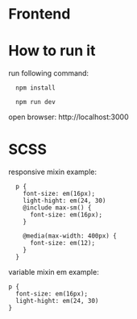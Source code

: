 # Frontend

# How to run it

run following command:

```
  npm install

  npm run dev
```

open browser: http://localhost:3000

# SCSS

responsive mixin
example:

```
  p {
    font-size: em(16px);
    light-hight: em(24, 30)
    @include max-sm() {
      font-size: em(16px);
    }

    @media(max-width: 400px) {
      font-size: em(12);
    }
  }
```

variable mixin em
example:

```
p {
  font-size: em(16px);
  light-hight: em(24, 30)
}
```
